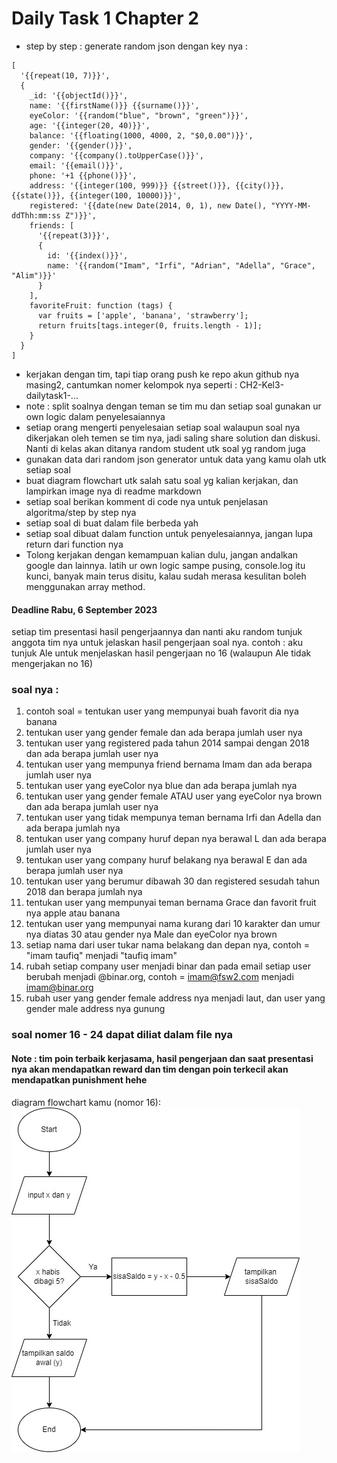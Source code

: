 # Daily Task 1 Chapter 2

- step by step :
generate random json dengan key nya :
```
[
  '{{repeat(10, 7)}}',
  {
    _id: '{{objectId()}}',
    name: '{{firstName()}} {{surname()}}',  
    eyeColor: '{{random("blue", "brown", "green")}}',
    age: '{{integer(20, 40)}}',
    balance: '{{floating(1000, 4000, 2, "$0,0.00")}}',
    gender: '{{gender()}}',
    company: '{{company().toUpperCase()}}',
    email: '{{email()}}',
    phone: '+1 {{phone()}}',
    address: '{{integer(100, 999)}} {{street()}}, {{city()}}, {{state()}}, {{integer(100, 10000)}}',
    registered: '{{date(new Date(2014, 0, 1), new Date(), "YYYY-MM-ddThh:mm:ss Z")}}',
    friends: [
      '{{repeat(3)}}',
      {
        id: '{{index()}}',
        name: '{{random("Imam", "Irfi", "Adrian", "Adella", "Grace", "Alim")}}'
      }
    ],
    favoriteFruit: function (tags) {
      var fruits = ['apple', 'banana', 'strawberry'];
      return fruits[tags.integer(0, fruits.length - 1)];
    }
  }
]
```
- kerjakan dengan tim, tapi tiap orang push ke repo akun github nya masing2, cantumkan nomer kelompok nya seperti : CH2-Kel3-dailytask1-...
- note : split soalnya dengan teman se tim mu dan setiap soal gunakan ur own logic dalam penyelesaiannya
- setiap orang mengerti penyelesaian setiap soal walaupun soal nya dikerjakan oleh temen se tim nya, jadi saling share solution dan diskusi. Nanti di kelas akan ditanya random student utk soal yg random juga
- gunakan data dari random json generator untuk data yang kamu olah utk setiap soal
- buat diagram flowchart utk salah satu soal yg kalian kerjakan, dan lampirkan image nya di readme markdown
- setiap soal berikan komment di code nya untuk penjelasan algoritma/step by step nya
- setiap soal di buat dalam file berbeda yah
- setiap soal dibuat dalam function untuk penyelesaiannya, jangan lupa return dari function nya
- Tolong kerjakan dengan kemampuan kalian dulu, jangan andalkan google dan lainnya. latih ur own logic sampe pusing, console.log itu kunci, banyak main terus disitu, kalau sudah merasa kesulitan boleh menggunakan array method.
#### Deadline Rabu, 6 September 2023
setiap tim presentasi hasil pengerjaannya dan nanti aku random tunjuk anggota tim nya untuk jelaskan hasil pengerjaan soal nya. contoh : aku tunjuk Ale untuk menjelaskan hasil pengerjaan no 16 (walaupun Ale tidak mengerjakan no 16)

### soal nya :
1) contoh soal = tentukan user yang mempunyai buah favorit dia nya banana
2) tentukan user yang gender female dan ada berapa jumlah user nya 
3) tentukan user yang registered pada tahun 2014 sampai dengan 2018 dan ada berapa jumlah user nya 
4) tentukan user yang mempunya friend bernama Imam dan ada berapa jumlah user nya
5) tentukan user yang eyeColor nya blue dan ada berapa jumlah nya
6) tentukan user yang gender female ATAU user yang eyeColor nya brown dan ada berapa jumlah user nya 
7) tentukan user yang tidak mempunya teman bernama Irfi dan Adella dan ada berapa jumlah nya
8) tentukan user yang company huruf depan nya berawal L dan ada berapa jumlah user nya
9) tentukan user yang company huruf belakang nya berawal E dan ada berapa jumlah user nya
10) tentukan user yang berumur dibawah 30 dan registered sesudah tahun 2018 dan berapa jumlah nya
11) tentukan user yang mempunyai teman bernama Grace dan favorit fruit nya apple atau banana
12) tentukan user yang mempunyai nama kurang dari 10 karakter dan umur nya diatas 30 atau gender nya Male dan eyeColor nya brown
13) setiap nama dari user tukar nama belakang dan depan nya, contoh = "imam taufiq" menjadi "taufiq imam"
14) rubah setiap company user menjadi binar dan pada email setiap user berubah menjadi @binar.org, contoh = imam@fsw2.com menjadi imam@binar.org
15) rubah user yang gender female address nya menjadi laut, dan user yang gender male address nya gunung
### soal nomer 16 - 24 dapat diliat dalam file nya
#### Note : tim poin terbaik kerjasama, hasil pengerjaan dan saat presentasi nya akan mendapatkan reward dan tim dengan poin terkecil akan mendapatkan punishment hehe

diagram flowchart kamu (nomor 16):
![diagram](./tarikUang.jpg)  